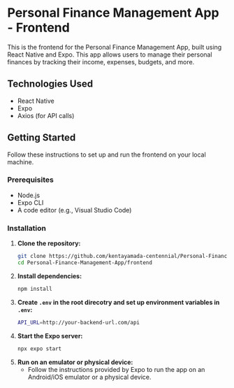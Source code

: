 # Personal Finance Management App - Frontend

This is the frontend for the Personal Finance Management App, built using React Native and Expo. This app allows users to manage their personal finances by tracking their income, expenses, budgets, and more.

## Technologies Used

- React Native
- Expo
- Axios (for API calls)

## Getting Started

Follow these instructions to set up and run the frontend on your local machine.

### Prerequisites

- Node.js
- Expo CLI
- A code editor (e.g., Visual Studio Code)

### Installation

1. **Clone the repository:**
   ```sh
   git clone https://github.com/kentayamada-centennial/Personal-Finance-Management-App.git
   cd Personal-Finance-Management-App/frontend
   ```
2. **Install dependencies:**
    ```sh
    npm install
    ```
3. **Create `.env` in the root direcotry and set up environment variables in `.env`:**
    ```sh
    API_URL=http://your-backend-url.com/api
    ```
4. **Start the Expo server:**
    ```sh
    npx expo start
    ```
5. **Run on an emulator or physical device:**
    - Follow the instructions provided by Expo to run the app on an Android/iOS emulator or a physical device.
